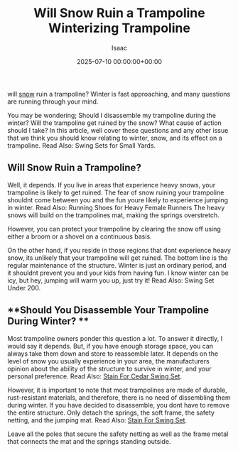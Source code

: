 ﻿---
title: Will Snow Ruin a Trampoline Winterizing Trampoline
description: will snow ruin a trampoline? Winter is fast approaching, and many questions are running through your mind. You may be wondering Should I disassemble my...
slug: /will-snow-ruin-a-trampoline-winterizing-trampoline/
date: 2025-07-10 00:00:00+00:00
lastmod: 2025-07-10 00:00:00+03:00
author: Isaac
categories:
- Guide
tags:
- guide
- snow
- ruin
layout: post
---

will [snow](https://pestpolicy.com/how-to-deal-with-snow-and-ice-in-the-garden/) ruin a trampoline? Winter is fast approaching, and many questions are running through your mind.

You may be wondering; Should I disassemble my trampoline during the winter? Will the trampoline get ruined by the snow? What cause of action should I take? In this article, well cover these questions and any other issue that we think you should know relating to winter, snow, and its effect on a trampoline. Read Also: Swing Sets for Small Yards.

##  Will Snow Ruin a Trampoline?

Well, it depends. If you live in areas that experience heavy snows, your trampoline is likely to get ruined. The fear of snow ruining your trampoline shouldnt come between you and the fun youre likely to experience jumping in winter. Read Also: Running Shoes for Heavy Female Runners The heavy snows will build on the trampolines mat, making the springs overstretch.

However, you can protect your trampoline by clearing the snow off using either a broom or a shovel on a continuous basis.

On the other hand, if you reside in those regions that dont experience heavy snow, its unlikely that your trampoline will get ruined. The bottom line is the regular maintenance of the structure. Winter is just an ordinary period, and it shouldnt prevent you and your kids from having fun. I know winter can be icy, but hey, jumping will warm you up, just try it! Read Also: Swing Set Under 200.

##  **Should You Disassemble Your Trampoline During Winter? **

Most trampoline owners ponder this question a lot. To answer it directly, I would say it depends. But, if you have enough storage space, you can always take them down and store to reassemble later. It depends on the level of snow you usually experience in your area, the manufacturers opinion about the ability of the structure to survive in winter, and your personal preference. Read Also: [Stain For Cedar Swing Set](https://pestpolicy.com/best-stain-for-cedar-swing-set/).

However, it is important to note that most trampolines are made of durable, rust-resistant materials, and therefore, there is no need of dissembling them during winter. If you have decided to disassemble, you dont have to remove the entire structure. Only detach the springs, the soft frame, the safety netting, and the jumping mat. Read Also: [Stain For Swing Set](https://pestpolicy.com/best-stain-for-swing-set/).

Leave all the poles that secure the safety netting as well as the frame metal that connects the mat and the springs standing outside.

